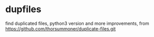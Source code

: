 # dupfiles
find duplicated files, python3 version and more improvements, from https://github.com/thorsummoner/duplicate-files.git
